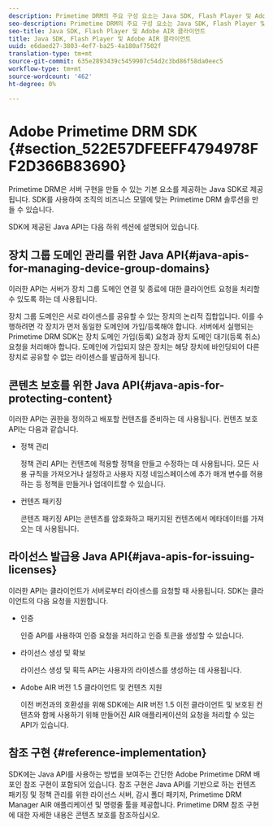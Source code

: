 ```yaml
---
description: Primetime DRM의 주요 구성 요소는 Java SDK, Flash Player 및 Adobe AIR 클라이언트 런타임 환경으로 구성됩니다.
seo-description: Primetime DRM의 주요 구성 요소는 Java SDK, Flash Player 및 Adobe AIR 클라이언트 런타임 환경으로 구성됩니다.
seo-title: Java SDK, Flash Player 및 Adobe AIR 클라이언트
title: Java SDK, Flash Player 및 Adobe AIR 클라이언트
uuid: e6daed27-3803-4ef7-ba25-4a180af7502f
translation-type: tm+mt
source-git-commit: 635e2893439c5459907c54d2c3bd86f58da0eec5
workflow-type: tm+mt
source-wordcount: '462'
ht-degree: 0%

---
```



# Adobe Primetime DRM SDK {#section_522E57DFEEFF4794978FF2D366B83690}

Primetime DRM은 서버 구현을 만들 수 있는 기본 요소를 제공하는 Java SDK로 제공됩니다. SDK를 사용하여 조직의 비즈니스 모델에 맞는 Primetime DRM 솔루션을 만들 수 있습니다.

SDK에 제공된 Java API는 다음 하위 섹션에 설명되어 있습니다.

## 장치 그룹 도메인 관리를 위한 Java API{#java-apis-for-managing-device-group-domains}

이러한 API는 서버가 장치 그룹 도메인 연결 및 종료에 대한 클라이언트 요청을 처리할 수 있도록 하는 데 사용됩니다.

장치 그룹 도메인은 서로 라이센스를 공유할 수 있는 장치의 논리적 집합입니다. 이를 수행하려면 각 장치가 먼저 동일한 도메인에 가입/등록해야 합니다. 서버에서 실행되는 Primetime DRM SDK는 장치 도메인 가입(등록) 요청과 장치 도메인 대기(등록 취소) 요청을 처리해야 합니다. 도메인에 가입되지 않은 장치는 해당 장치에 바인딩되어 다른 장치로 공유할 수 없는 라이센스를 발급하게 됩니다.

## 콘텐츠 보호를 위한 Java API{#java-apis-for-protecting-content}

이러한 API는 권한을 정의하고 배포할 컨텐츠를 준비하는 데 사용됩니다. 컨텐츠 보호 API는 다음과 같습니다.

* 정책 관리

   정책 관리 API는 컨텐츠에 적용할 정책을 만들고 수정하는 데 사용됩니다. 모든 사용 규칙을 가져오거나 설정하고 사용자 지정 네임스페이스에 추가 매개 변수를 허용하는 등 정책을 만들거나 업데이트할 수 있습니다.

* 컨텐츠 패키징

   콘텐츠 패키징 API는 콘텐츠를 암호화하고 패키지된 컨텐츠에서 메타데이터를 가져오는 데 사용됩니다.

## 라이선스 발급용 Java API{#java-apis-for-issuing-licenses}

이러한 API는 클라이언트가 서버로부터 라이센스를 요청할 때 사용됩니다. SDK는 클라이언트의 다음 요청을 지원합니다.

* 인증

   인증 API를 사용하여 인증 요청을 처리하고 인증 토큰을 생성할 수 있습니다.

* 라이선스 생성 및 확보

   라이선스 생성 및 획득 API는 사용자의 라이센스를 생성하는 데 사용됩니다.

* Adobe AIR 버전 1.5 클라이언트 및 컨텐츠 지원

   이전 버전과의 호환성을 위해 SDK에는 AIR 버전 1.5 이전 클라이언트 및 보호된 컨텐츠와 함께 사용하기 위해 만들어진 AIR 애플리케이션의 요청을 처리할 수 있는 API가 있습니다.

## 참조 구현 {#reference-implementation}

SDK에는 Java API를 사용하는 방법을 보여주는 간단한 Adobe Primetime DRM 배포인 참조 구현이 포함되어 있습니다. 참조 구현은 Java API를 기반으로 하는 컨텐츠 패키징 및 정책 관리를 위한 라이선스 서버, 감시 폴더 패키저, Primetime DRM Manager AIR 애플리케이션 및 명령줄 툴을 제공합니다. Primetime DRM 참조 구현에 대한 자세한 내용은 콘텐츠 보호를 참조하십시오.
